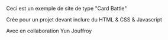 Ceci est un exemple de site de type "Card Battle"

Crée pour un projet devant inclure du HTML & CSS & Javascript

Avec en collaboration Yun Jouffroy
